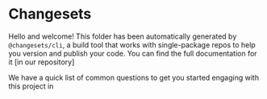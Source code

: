 # Changesets

Hello and welcome! This folder has been automatically generated by `@changesets/cli`, a build tool that works
with single-package repos to help you version and publish your code. You can
find the full documentation for it [in our repository]

We have a quick list of common questions to get you started engaging with this project in

